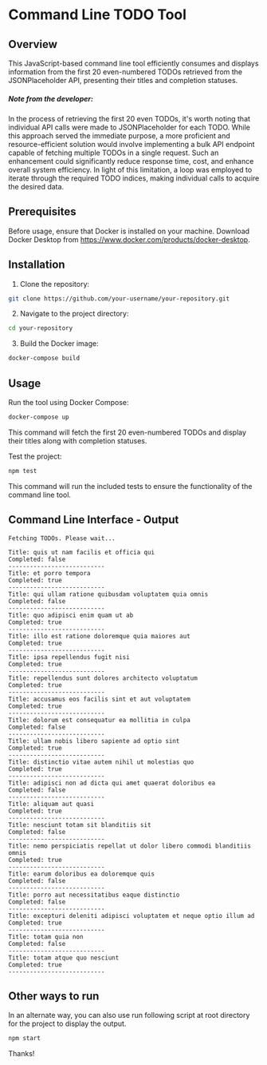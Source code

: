 # Command Line TODO Tool
## Overview
This JavaScript-based command line tool efficiently consumes and displays information from the first 20 even-numbered TODOs retrieved from the JSONPlaceholder API, presenting their titles and completion statuses.

##### Note from the developer:

In the process of retrieving the first 20 even TODOs, it's worth noting that individual API calls were made to JSONPlaceholder for each TODO. While this approach served the immediate purpose, a more proficient and resource-efficient solution would involve implementing a bulk API endpoint capable of fetching multiple TODOs in a single request. Such an enhancement could significantly reduce response time, cost, and enhance overall system efficiency. In light of this limitation, a loop was employed to iterate through the required TODO indices, making individual calls to acquire the desired data. 

## Prerequisites
Before usage, ensure that Docker is installed on your machine. Download Docker Desktop from https://www.docker.com/products/docker-desktop.

## Installation
1. Clone the repository:

```bash
git clone https://github.com/your-username/your-repository.git
```
2. Navigate to the project directory:

```bash
cd your-repository
```
3. Build the Docker image:

```bash
docker-compose build
```
## Usage
Run the tool using Docker Compose:
```bash
docker-compose up
```
This command will fetch the first 20 even-numbered TODOs and display their titles along with completion statuses.

Test the project:
```bash
npm test
```
This command will run the included tests to ensure the functionality of the command line tool.

## Command Line Interface - Output
```gh
Fetching TODOs. Please wait...

Title: quis ut nam facilis et officia qui
Completed: false
---------------------------
Title: et porro tempora
Completed: true
---------------------------
Title: qui ullam ratione quibusdam voluptatem quia omnis
Completed: false
---------------------------
Title: quo adipisci enim quam ut ab
Completed: true
---------------------------
Title: illo est ratione doloremque quia maiores aut
Completed: true
---------------------------
Title: ipsa repellendus fugit nisi
Completed: true
---------------------------
Title: repellendus sunt dolores architecto voluptatum
Completed: true
---------------------------
Title: accusamus eos facilis sint et aut voluptatem
Completed: true
---------------------------
Title: dolorum est consequatur ea mollitia in culpa
Completed: false
---------------------------
Title: ullam nobis libero sapiente ad optio sint
Completed: true
---------------------------
Title: distinctio vitae autem nihil ut molestias quo
Completed: true
---------------------------
Title: adipisci non ad dicta qui amet quaerat doloribus ea
Completed: false
---------------------------
Title: aliquam aut quasi
Completed: true
---------------------------
Title: nesciunt totam sit blanditiis sit
Completed: false
---------------------------
Title: nemo perspiciatis repellat ut dolor libero commodi blanditiis omnis
Completed: true
---------------------------
Title: earum doloribus ea doloremque quis
Completed: false
---------------------------
Title: porro aut necessitatibus eaque distinctio
Completed: false
---------------------------
Title: excepturi deleniti adipisci voluptatem et neque optio illum ad
Completed: true
---------------------------
Title: totam quia non
Completed: false
---------------------------
Title: totam atque quo nesciunt
Completed: true
---------------------------
```

## Other ways to run
In an alternate way, you can also use run following script at root directory for the project to display the output.
```bash
npm start
```

Thanks!
